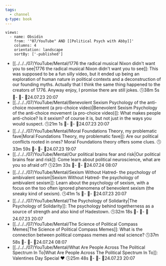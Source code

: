 ```yaml
---
tags:
  - channel
q-type: book
---
```

```page-gallery
views:
  - name: Obsidin
    from: '"07/YouTube" AND [[Political Psych with Abby]]'
    columns: 4
    orientation: landscape
    sortBy: ['-published']
```
- [[../../../07/YouTube/Mental/1776 the radical musical Nixon didn't want you to see|1776 the radical musical Nixon didn't want you to see]]:  This was supposed to be a fun silly video, but it ended up being an exploration of human nature in political contexts and a deconstruction of our founding myths. Actually that I think the same thing happened to the creators of 1776. Anyway enjoy, I promise there are still jokes. 🕓38m 5s 📍\- 📝\- 📌24.07.23 20:07
- [[../../../07/YouTube/Mental/Benevolent Sexism Psychology of the anti-choice movement (a pro-choice video)|Benevolent Sexism Psychology of the anti-choice movement (a pro-choice video)]]:  What makes people anti-choice? Is it sexism? of course it is, but not just in the ways you would suspect. 🕓21m 1s 📍\- 📝\- 📌24.07.23 20:07
- [[../../../07/YouTube/Mental/Moral Foundations Theory, my problematic fave|Moral Foundations Theory, my problematic fave]]:  Are our political conflicts rooted in ones? Moral Foundations theory offers some clues. 🕓33m 59s 📍\- 📝\- 📌24.07.23 19:07
- [[../../../07/YouTube/Mental/Our political brains fear and risk|Our political brains fear and risk]]:  Come learn about political neuroscience, what are you so afraid of? 🕓23m 33s 📍\- 📝\- 📌24.07.24 08:07
- [[../../../07/YouTube/Mental/Sexism Without Hatred- the psychology of ambivalent sexism|Sexism Without Hatred- the psychology of ambivalent sexism]]:  Learn about the psychology of sexism, with a focus on the too often ignored phenomena of benevolent sexism (the sneaky kind of sexism). 🕓41m 1s 📍\- 📝\- 📌24.07.23 20:07
- [[../../../07/YouTube/Mental/The Psychology of Solidarity|The Psychology of Solidarity]]:  The psychology behind togetherness as a source of strength and also kind of Hadestown. 🕓32m 18s 📍\- 📝\- 📌24.07.23 20:07
- [[../../../07/YouTube/Mental/The Science of Political Compass Memes|The Science of Political Compass Memes]]:  What is the connection between political compass memes and real science? 🕓37m 58s 📍\- 📝\- 📌24.07.24 08:07
- [[../../../07/YouTube/Mental/What Are People Across The Political Spectrum In To|What Are People Across The Political Spectrum In To]]:  Valentines Day Special ❤️ 🕓25m 48s 📍\- 📝\- 📌24.07.23 20:07


